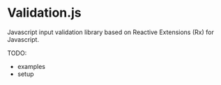 # Validation.js

Javascript input validation library based on Reactive Extensions (Rx) for Javascript.

TODO:

- examples
- setup

